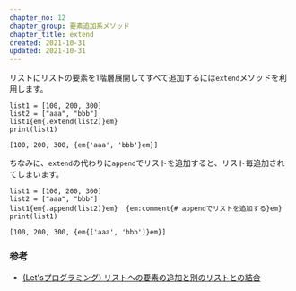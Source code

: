 ```yaml
---
chapter_no: 12
chapter_group: 要素追加系メソッド
chapter_title: extend
created: 2021-10-31
updated: 2021-10-31
---
```

リストにリストの要素を1階層展開してすべて追加するには`extend`メソッドを利用します。
```
list1 = [100, 200, 300]
list2 = ["aaa", "bbb"]
list1{em{.extend(list2)}em}
print(list1)
```
```output
[100, 200, 300, {em{'aaa', 'bbb'}em}]
```

ちなみに、`extend`の代わりに`append`でリストを追加すると、リスト毎追加されてしまいます。
```
list1 = [100, 200, 300]
list2 = ["aaa", "bbb"]
list1{em{.append(list2)}em}  {em:comment{# appendでリストを追加する}em}
print(list1)
```
```output
[100, 200, 300, {em{['aaa', 'bbb']}em}]
```



### 参考
- [(Let'sプログラミング) リストへの要素の追加と別のリストとの結合](https://www.javadrive.jp/python/list/index6.html)
